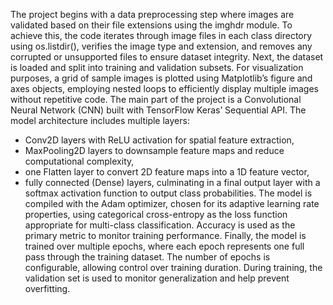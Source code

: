 The project begins with a data preprocessing step where images are validated based on their file extensions using the imghdr module. To achieve this, the code iterates through image files in each class directory using os.listdir(), verifies the image type and extension, and removes any corrupted or unsupported files to ensure dataset integrity. Next, the dataset is loaded and split into training and validation subsets. For visualization purposes, a grid of sample images is plotted using Matplotlib’s figure and axes objects, employing nested loops to efficiently display multiple images without repetitive code. The main part of the project is a Convolutional Neural Network (CNN) built with TensorFlow Keras’ Sequential API. The model architecture includes multiple layers:
- Conv2D layers with ReLU activation for spatial feature extraction,
- MaxPooling2D layers to downsample feature maps and reduce computational complexity,
- one Flatten layer to convert 2D feature maps into a 1D feature vector,
- fully connected (Dense) layers, culminating in a final output layer with a softmax activation function to output class probabilities.
The model is compiled with the Adam optimizer, chosen for its adaptive learning rate properties, using categorical cross-entropy as the loss function appropriate for multi-class classification. Accuracy is used as the primary metric to monitor training performance.
Finally, the model is trained over multiple epochs, where each epoch represents one full pass through the training dataset. The number of epochs is configurable, allowing control over training duration. During training, the validation set is used to monitor generalization and help prevent overfitting.

